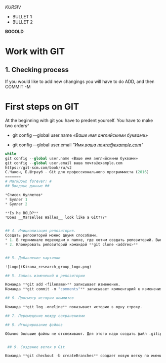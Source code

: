 *KURSIV*
* BULLET 1
* BULLET 2

**BOOOLD**

# Work with GIT
## 1. Checking process

If you would like to add new changings you will have to do ADD, and then COMMIT -M

# First steps on GIT

At the beginning with git you have to predent yourself. You have to make two orders^
* git config --global user.name *«Ваше имя английскими буквами»*

* git config --global user.email *"Имя.ваша почта@example.com"*

```python
while 
git config --global user.name «Ваше имя английскими буквами»
git config --global user.email ваша почта@example.com
https://git-scm.com/book/ru/v2
С.Чакон, Б.Штрауб - Git для профессионального программиста (2016)
=======
# MarkDown forever! #
## Вводные данные ##

*Список буллетов*
* Буллет 1
* Буллет 2

**Is he BOLD?**
*Does __Marselles Walles__ look like a Git???*


## 4. Инициализация репозитория.
Создать репозиторий можно двумя способами.
* 1. В териминале переходим к папке, где хотим создать репозиторий. Выполняем команду **git init**
* 2. Клонировать репозиторий командой **git clone <addres>**


## 5. Добавление картинки

![Logo](Kirana_research_group_logo.png)

## 5. Запись изменений в репозитории

Команда **git add <filename>** записывает изменения.
Команда **git commit -m "comments"** записывает комментарий к изменениям.

## 6. Просмотр истории коммитов

Команда **git log -oneline** показывает историю в одну строку.

## 7. Перемещение между сохранениями

## 8. Игнорирование файлов

Обычно большие файлы не отслеживают. Для этого надо создать файл .gitignore в отслеживаемой папке и там указать расширения игнорируемых файлов или отдельно конкретное имя файла.


 ## 9. Создание веток в Git

Команда **git checkout -b createBranches** создает новую ветку по имени *createBranches* и сразу перелетает в нее.